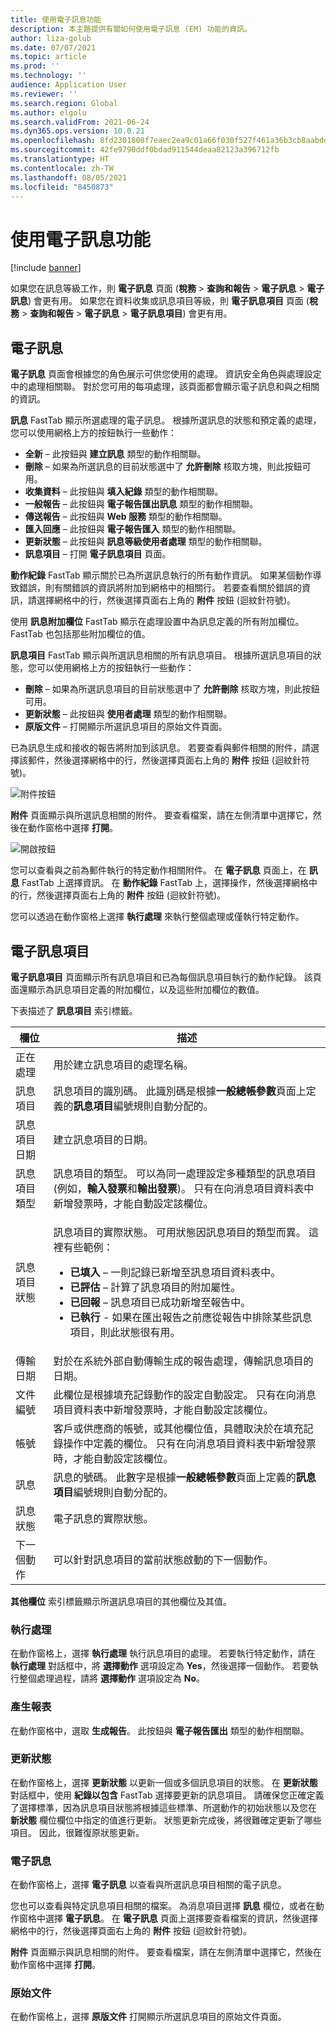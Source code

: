 ```yaml
---
title: 使用電子訊息功能
description: 本主題提供有關如何使用電子訊息 (EM) 功能的資訊。
author: liza-golub
ms.date: 07/07/2021
ms.topic: article
ms.prod: ''
ms.technology: ''
audience: Application User
ms.reviewer: ''
ms.search.region: Global
ms.author: elgolu
ms.search.validFrom: 2021-06-24
ms.dyn365.ops.version: 10.0.21
ms.openlocfilehash: 8fd2301808f7eaec2ea9c01a66f030f527f461a36b3cb8aabddcfbf414f06d2a
ms.sourcegitcommit: 42fe9790ddf0bdad911544deaa82123a396712fb
ms.translationtype: HT
ms.contentlocale: zh-TW
ms.lasthandoff: 08/05/2021
ms.locfileid: "8450873"
---
```

# <a name="work-with-the-electronic-messages-functionality"></a>使用電子訊息功能

[!include [banner](../includes/banner.md)]

如果您在訊息等級工作，則 **電子訊息** 頁面 (**稅務** \> **查詢和報告** \> **電子訊息** \> **電子訊息**) 會更有用。 如果您在資料收集或訊息項目等級，則 **電子訊息項目** 頁面 (**稅務** \> **查詢和報告** \> **電子訊息** \> **電子訊息項目**) 會更有用。

## <a name="electronic-messages"></a>電子訊息

**電子訊息** 頁面會根據您的角色展示可供您使用的處理。 資訊安全角色與處理設定中的處理相關聯。 對於您可用的每項處理，該頁面都會顯示電子訊息和與之相關的資訊。

**訊息** FastTab 顯示所選處理的電子訊息。 根據所選訊息的狀態和預定義的處理，您可以使用網格上方的按鈕執行一些動作：

- **全新** – 此按鈕與 **建立訊息** 類型的動作相關聯。
- **刪除** – 如果為所選訊息的目前狀態選中了 **允許刪除** 核取方塊，則此按鈕可用。
- **收集資料** – 此按鈕與 **填入紀錄** 類型的動作相關聯。
- **一般報告** – 此按鈕與 **電子報告匯出訊息** 類型的動作相關聯。
- **傳送報告** – 此按鈕與 **Web 服務** 類型的動作相關聯。
- **匯入回應** – 此按鈕與 **電子報告匯入** 類型的動作相關聯。
- **更新狀態** – 此按鈕與 **訊息等級使用者處理** 類型的動作相關聯。
- **訊息項目** – 打開 **電子訊息項目** 頁面。

**動作紀錄** FastTab 顯示關於已為所選訊息執行的所有動作資訊。 如果某個動作導致錯誤，則有關錯誤的資訊將附加到網格中的相關行。 若要查看關於錯誤的資訊，請選擇網格中的行，然後選擇頁面右上角的 **附件** 按鈕 (迴紋針符號)。

使用 **訊息附加欄位** FastTab 顯示在處理設置中為訊息定義的所有附加欄位。 FastTab 也包括那些附加欄位的值。

**訊息項目** FastTab 顯示與所選訊息相關的所有訊息項目。 根據所選訊息項目的狀態，您可以使用網格上方的按鈕執行一些動作：

- **刪除** – 如果為所選訊息項目的目前狀態選中了 **允許刪除** 核取方塊，則此按鈕可用。
- **更新狀態** – 此按鈕與 **使用者處理** 類型的動作相關聯。
- **原版文件** – 打開顯示所選訊息項目的原始文件頁面。

已為訊息生成和接收的報告將附加到該訊息。 若要查看與郵件相關的附件，請選擇該郵件，然後選擇網格中的行，然後選擇頁面右上角的 **附件** 按鈕 (迴紋針符號)。

![附件按鈕](media/attachment-icon.png)

**附件** 頁面顯示與所選訊息相關的附件。 要查看檔案，請在左側清單中選擇它，然後在動作窗格中選擇 **打開**。

![開啟按鈕](media/open-button.png)

您可以查看與之前為郵件執行的特定動作相關附件。 在 **電子訊息** 頁面上，在 **訊息** FastTab 上選擇資訊。 在 **動作紀錄** FastTab 上，選擇操作，然後選擇網格中的行，然後選擇頁面右上角的 **附件** 按鈕 (迴紋針符號)。

您可以透過在動作窗格上選擇 **執行處理** 來執行整個處理或僅執行特定動作。

## <a name="electronic-message-items"></a>電子訊息項目

**電子訊息項目** 頁面顯示所有訊息項目和已為每個訊息項目執行的動作紀錄。 該頁面還顯示為訊息項目定義的附加欄位，以及這些附加欄位的數值。

下表描述了 **訊息項目** 索引標籤。

<table>
<thead>
<tr>
<th>欄位</th>
<th>描述</th>
</tr>
</thead>
<tbody>
<tr>
<td>正在處理</td>
<td>用於建立訊息項目的處理名稱。</td>
</tr>
<tr>
<td>訊息項目</td>
<td>訊息項目的識別碼。 此識別碼是根據<b>一般總帳參數</b>頁面上定義的<b>訊息項目</b>編號規則自動分配的。</td>
</tr>
<tr>
<td>訊息項目日期</td>
<td>建立訊息項目的日期。</td>
</tr>
<tr>
<td>訊息項目類型</td>
<td>訊息項目的類型。 可以為同一處理設定多種類型的訊息項目 (例如，<b>輸入發票</b>和<b>輸出發票</b>)。 只有在向消息項目資料表中新增發票時，才能自動設定該欄位。</td>
</tr>
<tr>
<td>訊息項目狀態</td>
<td><p>訊息項目的實際狀態。 可用狀態因訊息項目的類型而異。 這裡有些範例：</p>
<ul>
<li><b>已填入</b> – 一則記錄已新增至訊息項目資料表中。</li>
<li><b>已評估</b> – 計算了訊息項目的附加屬性。</li>
<li><b>已回報</b> – 訊息項目已成功新增至報告中。</li>
<li><b>已執行</b> - 如果在匯出報告之前應從報告中排除某些訊息項目，則此狀態很有用。</li>
</ul>
</td>
</tr>
<tr>
<td>傳輸日期</td>
<td>對於在系統外部自動傳輸生成的報告處理，傳輸訊息項目的日期。</td>
</tr>
<tr>
<td>文件編號</td>
<td>此欄位是根據填充記錄動作的設定自動設定。 只有在向消息項目資料表中新增發票時，才能自動設定該欄位。</td>
</tr>
<tr>
<td>帳號</td>
<td>客戶或供應商的帳號，或其他欄位值，具體取決於在填充記錄操作中定義的欄位。 只有在向消息項目資料表中新增發票時，才能自動設定該欄位。</td>
</tr>
<tr>
<td>訊息</td>
<td>訊息的號碼。 此數字是根據<b>一般總帳參數</b>頁面上定義的<b>訊息項目</b>編號規則自動分配的。</td>
</tr>
<tr>
<td>訊息狀態</td>
<td>電子訊息的實際狀態。</td>
</tr>
<tr>
<td>下一個動作</td>
<td>可以針對訊息項目的當前狀態啟動的下一個動作。</td>
</tr>
</tbody>
</table>

**其他欄位** 索引標籤顯示所選訊息項目的其他欄位及其值。

### <a name="run-processing"></a>執行處理

在動作窗格上，選擇 **執行處理** 執行訊息項目的處理。 若要執行特定動作，請在 **執行處理** 對話框中，將 **選擇動作** 選項設定為 **Yes**，然後選擇一個動作。 若要執行整個處理過程，請將 **選擇動作** 選項設定為 **No**。

### <a name="generate-report"></a>產生報表

在動作窗格中，選取 **生成報告**。 此按鈕與 **電子報告匯出** 類型的動作相關聯。

### <a name="update-status"></a>更新狀態

在動作窗格上，選擇 **更新狀態** 以更新一個或多個訊息項目的狀態。 在 **更新狀態** 對話框中，使用 **紀錄以包含** FastTab 選擇要更新的訊息項目。 請確保您正確定義了選擇標準，因為訊息項目狀態將根據這些標準、所選動作的初始狀態以及您在 **新狀態** 欄位欄位中指定的值進行更新。 狀態更新完成後，將很難確定更新了哪些項目。 因此，很難復原狀態更新。

### <a name="electronic-messages"></a>電子訊息

在動作窗格上，選擇 **電子訊息** 以查看與所選訊息項目相關的電子訊息。

您也可以查看與特定訊息項目相關的檔案。 為消息項目選擇 **訊息** 欄位，或者在動作窗格中選擇 **電子訊息**。 在 **電子訊息** 頁面上選擇要查看檔案的資訊，然後選擇網格中的行，然後選擇頁面右上角的 **附件** 按鈕 (迴紋針符號)。

**附件** 頁面顯示與訊息相關的附件。 要查看檔案，請在左側清單中選擇它，然後在動作窗格中選擇 **打開**。

### <a name="original-document"></a>原始文件

在動作窗格上，選擇 **原版文件** 打開顯示所選訊息項目的原始文件頁面。
